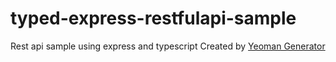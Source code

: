# typed-express-restfulapi-sample
Rest api sample using express and typescript
Created by [Yeoman Generator](https://github.com/MickNabewata/generator-typed-express-restfulapi)
